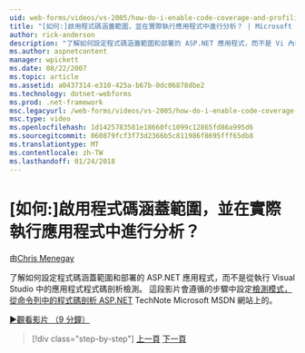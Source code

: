```yaml
---
uid: web-forms/videos/vs-2005/how-do-i-enable-code-coverage-and-profiling-in-production-applications
title: "[如何:]啟用程式碼涵蓋範圍，並在實際執行應用程式中進行分析？ | Microsoft Docs"
author: rick-anderson
description: "了解如何設定程式碼涵蓋範圍和部署的 ASP.NET 應用程式，而不是 Vi 內執行的應用程式程式碼剖析檢測..."
ms.author: aspnetcontent
manager: wpickett
ms.date: 08/22/2007
ms.topic: article
ms.assetid: a0437314-e310-425a-b67b-0dc06878dbe2
ms.technology: dotnet-webforms
ms.prod: .net-framework
msc.legacyurl: /web-forms/videos/vs-2005/how-do-i-enable-code-coverage-and-profiling-in-production-applications
msc.type: video
ms.openlocfilehash: 1d1425783581e18660fc1099c12865fd86a995d6
ms.sourcegitcommit: 060879fcf3f73d2366b5c811986f8695fff65db8
ms.translationtype: MT
ms.contentlocale: zh-TW
ms.lasthandoff: 01/24/2018
---
```

<a name="how-do-i-enable-code-coverage-and-profiling-in-production-applications"></a>[如何:]啟用程式碼涵蓋範圍，並在實際執行應用程式中進行分析？
====================
由[Chris Menegay](https://twitter.com/CMenegay)

了解如何設定程式碼涵蓋範圍和部署的 ASP.NET 應用程式，而不是從執行 Visual Studio 中的應用程式程式碼剖析檢測。 這段影片會遵循的步驟中設定[檢測模式，從命令列中的程式碼剖析 ASP.NET](https://msdn.microsoft.com/teamsystem/aa718860.aspx) TechNote Microsoft MSDN 網站上的。

[&#9654;觀看影片 （9 分鐘）](https://channel9.msdn.com/Blogs/ASP-NET-Site-Videos/how-do-i-enable-code-coverage-and-profiling-in-production-applications)

>[!div class="step-by-step"]
[上一頁](how-do-i-run-unit-tests-against-a-deployed-database.md)
[下一頁](web-deployment-projects.md)
